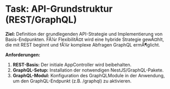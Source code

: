﻿# Task: API-Grundstruktur (REST/GraphQL)

**Ziel:** Definition der grundlegenden API-Strategie und Implementierung von Basis-Endpunkten. FÃ¼r FlexibilitÃ¤t wird eine hybride Strategie gewÃ¤hlt, die mit REST beginnt und fÃ¼r komplexe Abfragen GraphQL ermÃ¶glicht.

**Anforderungen:**
1.  **REST-Basis:** Der initiale AppController wird beibehalten.
2.  **GraphQL-Setup:** Installation der notwendigen NestJS/GraphQL-Pakete.
3.  **GraphQL-Modul:** Konfiguration des GraphQLModule in der Anwendung, um den GraphQL-Endpunkt (z.B. /graphql) zu aktivieren.
